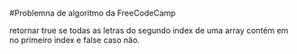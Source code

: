 #Problemna de algoritmo da FreeCodeCamp

retornar true se todas as letras do segundo index de uma array contém em no primeiro index e false caso não.